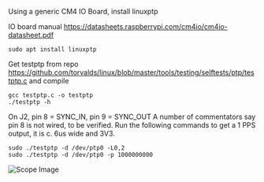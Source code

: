Using a generic CM4 IO Board, install linuxptp

IO board manual https://datasheets.raspberrypi.com/cm4io/cm4io-datasheet.pdf

```
sudo apt install linuxptp
```
Get testptp from repo https://github.com/torvalds/linux/blob/master/tools/testing/selftests/ptp/testptp.c and compile
```
gcc testptp.c -o testptp
./testptp -h
```
On J2, pin 8 = SYNC_IN, pin 9 = SYNC_OUT
A number of commentators say pin 8 is not wired, to be verified.
Run the following commands to get a 1 PPS output, it is c. 6us wide and 3V3. 
```
sudo ./testptp -d /dev/ptp0 -L0,2
sudo ./testptp -d /dev/ptp0 -p 1000000000
```
![Scope Image](1PPS.jpg)
